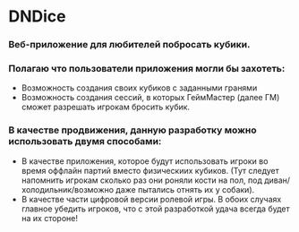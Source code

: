 # DNDice
### Веб-приложение для любителей побросать кубики.

### Полагаю что пользователи приложения могли бы захотеть:
- Возможность создания своих кубиков с заданными гранями
- Возможность создания сессий, в которых ГеймМастер (далее ГМ) сможет разрешать игрокам бросить кубик.

### В качестве продвижения, данную разработку можно использовать двумя способами: 
- В качестве приложения, которое будут использовать игроки во время оффлайн партий вместо физическиих
кубиков. (Тут следует напомнить игрокам сколько раз они роняли кости на пол, под диван/холодильник/возможно даже пытались отнять их у собаки).
- В качестве части цифровой версии ролевой игры.
В обоих случаях главное убедить игроков, что с этой разработкой удача всегда будет на их стороне!
